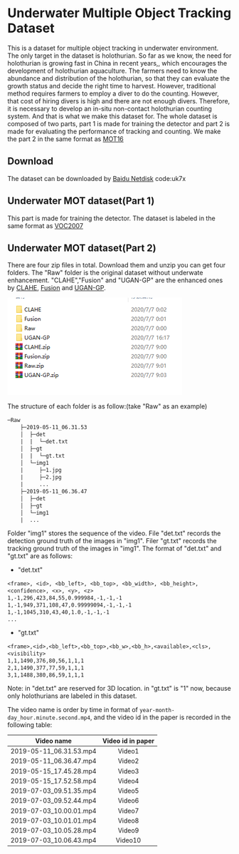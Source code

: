 # Underwater Multiple Object Tracking Dataset

This is a dataset for multiple object tracking in underwater environment. The only target in the dataset is holothurian. So far as we know, the need for holothurian is growing fast in China in recent years,, which encourages the development of holothurian aquaculture. The farmers need to know the abundance and distribution of the holothurian, so that they can evaluate the growth status and decide the right time to harvest. However, traditional method requires farmers to employ a diver to do the counting. However, that cost of hiring divers is high and there are not enough divers. Therefore, it is necessary to develop an in-situ non-contact holothurian counting system. And that is what we make this dataset for. The whole dataset is composed of two parts, part 1 is made for training the detector and part 2 is made for evaluating the performance of tracking and counting. We make the part 2 in the same format as [MOT16](https://motchallenge.net/data/MOT16/)


## Download

The dataset can be downloaded by [Baidu Netdisk](https://pan.baidu.com/s/1JRjW8TjbT-TW60kHY18yWg) code:uk7x  

## Underwater MOT dataset(Part 1)

This part is made for training the detector. The dataset is labeled in the same format as [VOC2007](http://host.robots.ox.ac.uk/pascal/VOC/index.html)

## Underwater MOT dataset(Part 2)

There are four zip files in total. Download them and unzip you can get four folders. The "Raw" folder is the original dataset without underwate enhancement. "CLAHE","Fusion" and "UGAN-GP" are the enhanced ones by [CLAHE](https://link.springer.com/article/10.1023/B:VLSI.0000028532.53893.82), [Fusion](https://ieeexplore.ieee.org/abstract/document/6247661/) and [UGAN-GP](https://ieeexplore.ieee.org/abstract/document/8460552).

![](imgs/screenshot_unzip.png)  

The structure of each folder is as follow:(take "Raw" as an example)

```
─Raw
    ├─2019-05-11_06.31.53
    │  ├─det
    |  |  └─det.txt
    │  ├─gt
    |  |  └─gt.txt
    │  └─img1
    |     ├─1.jpg
    |     ├─2.jpg
    |     ...
    ├─2019-05-11_06.36.47
    │  ├─det
    │  ├─gt
    │  └─img1
    |  ...
```

Folder "img1" stores the sequence of the video. File "det.txt" records the detection ground truth of the images in "img1". Filer "gt.txt" records the tracking ground truth of the images in "img1". The format of "det.txt" and "gt.txt" are as follows:

- "det.txt"

```
<frame>, <id>, <bb_left>, <bb_top>, <bb_width>, <bb_height>, <confidence>, <x>, <y>, <z>
1,-1,296,423,84,55,0.999984,-1,-1,-1
1,-1,949,371,108,47,0.99999094,-1,-1,-1
1,-1,1045,310,43,40,1.0,-1,-1,-1
...
```

- "gt.txt"

```
<frame>,<id>,<bb_left>,<bb_top>,<bb_w>,<bb_h>,<available>,<cls>,<visibility>
1,1,1490,376,80,56,1,1,1
2,1,1490,377,77,59,1,1,1
3,1,1488,380,86,59,1,1,1
```
Note: <x><y><z> in "det.txt" are reserved for 3D location. <cls> in "gt.txt" is "1" now, because only holothurians are labeled in this dataset.

The video name is order by time in format of ```year-month-day_hour.minute.second.mp4```, and the video id in the paper is recorded in the following table:

|          Video name      | Video id in paper |
|:------------------------:|:-----------------:|
|  2019-05-11_06.31.53.mp4 |       Video1      |
|  2019-05-11_06.36.47.mp4 |       Video2      |
|  2019-05-15_17.45.28.mp4 |       Video3      |
|  2019-05-15_17.52.58.mp4 |       Video4      |
|  2019-07-03_09.51.35.mp4 |       Video5      |
|  2019-07-03_09.52.44.mp4 |       Video6      |
|  2019-07-03_10.00.01.mp4 |       Video7      |
|  2019-07-03_10.01.01.mp4 |       Video8      |
|  2019-07-03_10.05.28.mp4 |       Video9      |
|  2019-07-03_10.06.43.mp4 |      Video10      |
